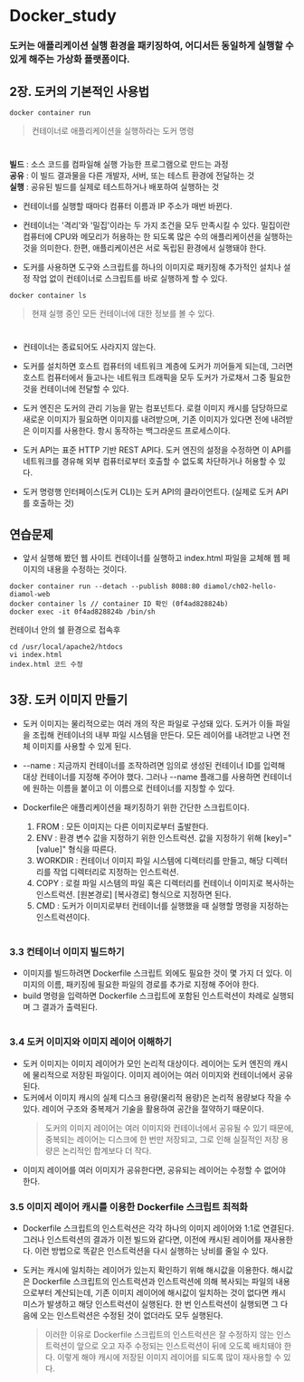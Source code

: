 # Docker_study
### 도커는 애플리케이션 실행 환경을 패키징하여, 어디서든 동일하게 실행할 수 있게 해주는 가상화 플랫폼이다.
  
  
  

## 2장. 도커의 기본적인 사용법
```
docker container run 
```
> 컨테이너로 애플리케이션을 실행하라는 도커 명령
#
**빌드** : 소스 코드를 컴파일해 실행 가능한 프로그램으로 만드는 과정  
**공유** : 이 빌드 결과물을 다른 개발자, 서버, 또는 테스트 환경에 전달하는 것  
**실행** : 공유된 빌드를 실제로 테스트하거나 배포하여 실행하는 것  

* 컨테이너를 실행할 때마다 컴퓨터 이름과 IP 주소가 매번 바뀐다.
* 컨테이너는 '격리'와 '밀집'이라는 두 가지 조건을 모두 만족시킬 수 있다. 밀집이란 컴퓨터에 CPU와 메모리가 허용하는 한 되도록
  많은 수의 애플리케이션을 실행하는 것을 의미한다. 한편, 애플리케이션은 서로 독립된 환경에서 실행돼야 한다.

* 도커를 사용하면 도구와 스크립트를 하나의 이미지로 패키징해 추가적인 설치나 설정 작업 없이 컨테이너로 스크립트를 바로 실행하게 할 수 있다.

```
docker container ls
```
> 현재 실행 중인 모든 컨테이너에 대한 정보를 볼 수 있다.
#
* 컨테이너는 종료되어도 사라지지 않는다.

- 도커를 설치하면 호스트 컴퓨터의 네트워크 계층에 도커가 끼어들게 되는데, 그러면 호스트 컴퓨터에서 들고나는 네트워크 트래픽을 모두 도커가 가로채서
  그중 필요한 것을 컨테이너에 전달할 수 있다.

* 도커 엔진은 도커의 관리 기능을 맡는 컴포넌트다. 로컬 이미지 캐시를 담당하므로 새로운 이미지가 필요하면 이미지를 내려받으며, 기존 이미지가 있다면 전에 내려받은 이미지를 사용한다.
  항시 동작하는 백그라운드 프로세스이다.

* 도커 API는 표준 HTTP 기반 REST API다. 도커 엔진의 설정을 수정하면 이 API를 네트워크를 경유해 외부 컴퓨터로부터 호출할 수 없도록 차단하거나 허용할 수 있다.
* 도커 명령행 인터페이스(도커 CLI)는 도커 API의 클라이언트다. (실제로 도커 API를 호출하는 것)

## 연습문제
* 앞서 실행해 봤던 웹 사이트 컨테이너를 실행하고 index.html 파일을 교체해 웹 페이지의 내용을 수정하는 것이다.
```
docker container run --detach --publish 8088:80 diamol/ch02-hello-diamol-web
docker container ls // container ID 확인 (0f4ad828824b)
docker exec -it 0f4ad828824b /bin/sh
```
컨테이너 안의 쉘 환경으로 접속후
```
cd /usr/local/apache2/htdocs
vi index.html
index.html 코드 수정
```
#

## 3장. 도커 이미지 만들기
* 도커 이미지는 물리적으로는 여러 개의 작은 파일로 구성돼 있다. 도커가 이들 파일을 조립해 컨테이너의 내부 파일 시스템을 만든다. 모든 레이어를 내려받고 나면
  전체 이미지를 사용할 수 있게 된다.
* --name : 지금까지 컨테이너를 조작하려면 임의로 생성된 컨테이너 ID를 입력해 대상 컨테이너를 지정해 주어야 했다. 그러나 --name 플래그를 사용하면 컨테이너에 원하는
  이름을 붙이고 이 이름으로 컨테이너를 지칭할 수 있다.

* Dockerfile은 애플리케이션을 패키징하기 위한 간단한 스크립트이다.
  1. FROM : 모든 이미지는 다른 이미지로부터 출발한다.
  2. ENV : 환경 변수 값을 지정하기 위한 인스트럭션. 값을 지정하기 위해 [key]="[value]" 형식을 따른다.
  3. WORKDIR : 컨테이너 이미지 파일 시스템에 디렉터리를 만들고, 해당 디렉터리를 작업 디렉터리로 지정하는 인스트럭션.
  4. COPY : 로컬 파일 시스템의 파일 혹은 디렉터리를 컨테이너 이미지로 복사하는 인스트럭션. [원본경로] [복사경로] 형식으로 지정하면 된다.
  5. CMD : 도커가 이미지로부터 컨테이너를 실행했을 때 실행할 명령을 지정하는 인스트럭션이다.
#
### 3.3 컨테이너 이미지 빌드하기
* 이미지를 빌드하려면 Dockerfile 스크립트 외에도 필요한 것이 몇 가지 더 있다. 이미지의 이름, 패키징에 필요한 파일의 경로를 추가로 지정해 주어야 한다.
* build 명령을 입력하면 Dockerfile 스크립트에 포함된 인스트럭션이 차례로 실행되며 그 결과가 출력된다.
#
### 3.4 도커 이미지와 이미지 레이어 이해하기
* 도커 이미지는 이미지 레이어가 모인 논리적 대상이다. 레이어는 도커 엔진의 캐시에 물리적으로 저장된 파일이다. 이미지 레이어는 여러 이미지와 컨테이너에서 공유된다.
* 도커에서 이미지 캐시의 실제 디스크 용량(물리적 용량)은 논리적 용량보다 작을 수 있다. 레이어 구조와 중복제거 기술을 활용하여 공간을 절약하기 때문이다.
  > 도커의 이미지 레이어는 여러 이미지와 컨테이너에서 공유될 수 있기 때문에, 중복되는 레이어는 디스크에 한 번만 저장되고, 그로 인해 실질적인 저장 용량은 논리적인 합계보다 더 작다.
* 이미지 레이어를 여러 이미지가 공유한다면, 공유되는 레이어는 수정할 수 없어야 한다.

### 3.5 이미지 레이어 캐시를 이용한 Dockerfile 스크립트 최적화
* Dockerfile 스크립트의 인스트럭션은 각각 하나의 이미지 레이어와 1:1로 연결된다. 그러나 인스트럭션의 결과가 이전 빌드와 같다면, 이전에 캐시된 레이어를 재사용한다.
  이런 방법으로 똑같은 인스트럭션을 다시 실행하는 낭비를 줄일 수 있다.

* 도커는 캐시에 일치하는 레이어가 있는지 확인하기 위해 해시값을 이용한다. 해시값은 Dockerfile 스크립트의 인스트럭션과 인스트럭션에 의해 복사되는 파일의 내용으로부터 계산되는데, 기존 이미지 레이어에
  해시값이 일치하는 것이 없다면 캐시 미스가 발생하고 해당 인스트럭션이 실행된다. 한 번 인스트럭션이 실행되면 그 다음에 오는 인스트럭션은 수정된 것이 없더라도 모두 실행된다.
  > 이러한 이유로 Dockerfile 스크립트의 인스트럭션은 잘 수정하지 않는 인스트럭션이 앞으로 오고 자주 수정되는 인스트럭션이 뒤에 오도록 배치돼야 한다. 이렇게 해야 캐시에 저장된 이미지 레이어를 되도록 많이 재사용할 수 있다.
